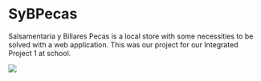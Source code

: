 # SyBPecas
Salsamentaria y Billares Pecas is a local store with some necessities to be solved with a web application. This was our project for our Integrated Project 1 at school.

[![](http://img.youtube.com/vi/I0flLySoDAA/0.jpg)](http://www.youtube.com/watch?v=I0flLySoDAA "Salsamentaria y Billares Pecas")
